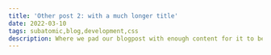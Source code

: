 ```yaml
---
title: 'Other post 2: with a much longer title'
date: 2022-03-10
tags: subatomic,blog,development,css
description: Where we pad our blogpost with enough content for it to be a feasible test of blog theme
---
```


